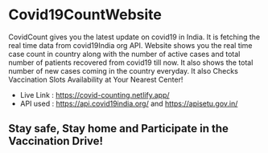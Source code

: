 # Covid19CountWebsite
CovidCount gives you the latest update on covid19 in India. It is fetching the real time data from covid19India org API. Website shows you the real time case count in country along with the number of active cases and total number of patients recovered from covid19 till now. It also shows the total number of new cases coming in the country everyday.
It also Checks Vaccination Slots Availability at Your Nearest Center!


- Live Link : https://covid-counting.netlify.app/
- API used :  https://api.covid19india.org/ and https://apisetu.gov.in/

## Stay safe, Stay home and Participate in the Vaccination Drive!

